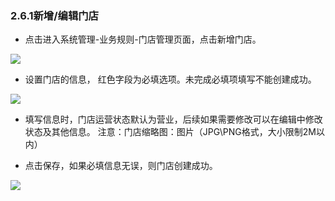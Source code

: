 ### 2.6.1新增/编辑门店       

* 点击进入系统管理-业务规则-门店管理页面，点击新增门店。

![](https://images-cdn.shimo.im/Z9HQokHW4ioNBKqj/image.png!thumbnail)

* 设置门店的信息，
  红色字段为必填选项。未完成必填项填写不能创建成功。

![](https://images-cdn.shimo.im/PAyehNVGsY8zSstx/image.png!thumbnail)

* 填写信息时，门店运营状态默认为营业，后续如果需要修改可以在编辑中修改状态及其他信息。
  注意：门店缩略图：图片（JPG\PNG格式，大小限制2M以内）

* 点击保存，如果必填信息无误，则门店创建成功。

![](https://images-cdn.shimo.im/H8Yoobe0IckhkUfl/image.png!thumbnail)

